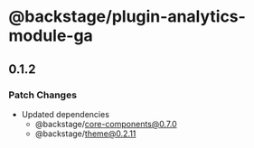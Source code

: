 # @backstage/plugin-analytics-module-ga

## 0.1.2

### Patch Changes

- Updated dependencies
  - @backstage/core-components@0.7.0
  - @backstage/theme@0.2.11

